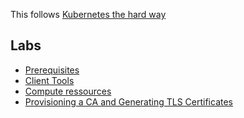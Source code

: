 This follows [Kubernetes the hard way](https://github.com/kelseyhightower/kubernetes-the-hard-way)

## Labs

* [Prerequisites](docs/01-prerequisites.md)
* [Client Tools](docs/02-client-tools.md)
* [Compute ressources](docs/03-compute-ressources.md)
* [Provisioning a CA and Generating TLS Certificates](docs/04-certificate-authority.md)
